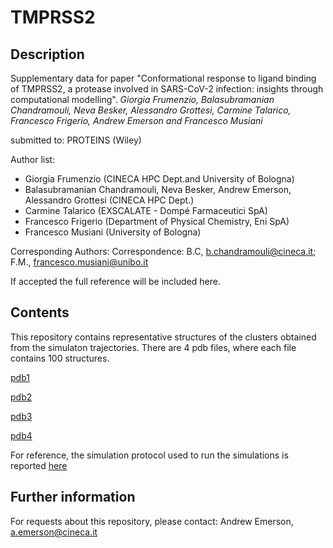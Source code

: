 # TMPRSS2

## Description
Supplementary data for paper "Conformational response to ligand binding of TMPRSS2, a protease involved in SARS-CoV-2 infection: insights through computational modelling".
*Giorgia Frumenzio, Balasubramanian Chandramouli, Neva Besker, Alessandro Grottesi, Carmine Talarico, Francesco Frigerio, Andrew Emerson and Francesco Musiani*

submitted to: PROTEINS (Wiley)

Author list: 
- Giorgia Frumenzio (CINECA HPC Dept.and University of Bologna)
- Balasubramanian Chandramouli, Neva Besker, Andrew Emerson, Alessandro Grottesi (CINECA HPC Dept.)
- Carmine Talarico (EXSCALATE - Dompé Farmaceutici SpA)
- Francesco Frigerio (Department of Physical Chemistry, Eni SpA)
- Francesco Musiani (University of Bologna)

Corresponding Authors: Correspondence: B.C, b.chandramouli@cineca.it; F.M., francesco.musiani@unibo.it

If accepted the full reference will be included here.

## Contents
This repository contains representative structures of the clusters obtained from the simulaton trajectories. There are 4 pdb files, where each file contains 100 structures.

[pdb1](C1.pdb)

[pdb2](C2.pdb)

[pdb3](C3.pdb)

[pdb4](C4.pdb)

For reference, the simulation protocol used to run the simulations is reported [here](README.txt)
## Further information
For requests about this repository, please contact: Andrew Emerson, a.emerson@cineca.it 

